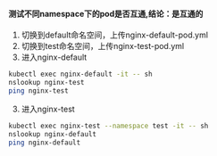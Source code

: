 #### 测试不同namespace下的pod是否互通,结论：是互通的

1. 切换到default命名空间，上传nginx-default-pod.yml
2. 切换到test命名空间，上传nginx-test-pod.yml
3. 进入nginx-default

```bash
kubectl exec nginx-default -it -- sh
nslookup nginx-test
ping nginx-test
```
3. 进入nginx-test

```bash
kubectl exec nginx-test --namespace test -it -- sh
nslookup nginx-default
ping nginx-default
